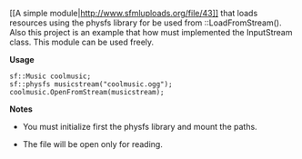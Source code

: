 [[A simple module|http://www.sfmluploads.org/file/43]] that loads resources using the physfs library for be used from ::LoadFromStream(). Also this project is an example that how must implemented the InputStream class. This module can be used freely.

**Usage**

```
sf::Music coolmusic;
sf::physfs musicstream("coolmusic.ogg");
coolmusic.OpenFromStream(musicstream);
```

**Notes**

* You must initialize first the physfs library and mount the paths.

* The file will be open only for reading.
